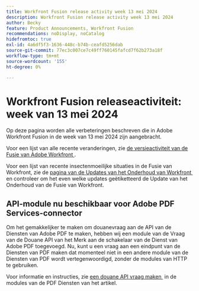 ```yaml
---
title: Workfront Fusion release activity week 13 mei 2024
description: Workfront Fusion release activity week 13 mei 2024
author: Becky
feature: Product Announcements, Workfront Fusion
recommendations: noDisplay, noCatalog
hidefromtoc: true
exl-id: 4a6df5f3-1636-448c-b74b-ceafd5256dab
source-git-commit: 77ec3c007ce7c49ff760145fafcd7f62b273a18f
workflow-type: tm+mt
source-wordcount: '155'
ht-degree: 0%

---
```


# Workfront Fusion releaseactiviteit: week van 13 mei 2024

Op deze pagina worden alle verbeteringen beschreven die in Adobe Workfront Fusion in de week van 13 mei 2024 zijn aangebracht.

Voor een lijst van alle recente veranderingen, zie [&#x200B; de versieactiviteit van de Fusie van Adobe Workfront &#x200B;](/help/workfront-fusion/fusion-product-releases/fusion-release-activity.md).

Voor een lijst van recente insectenmoeilijke situaties in de Fusie van Workfront, zie de [&#x200B; pagina van de Updates van het Onderhoud van Workfront &#x200B;](https://experienceleague.adobe.com/docs/workfront-known-issues/releases/current-updates.html?lang=nl-NL) en controleer om het even welke updates geëtiketteerd de Update van het Onderhoud van de Fusie van Workfront.

## API-module nu beschikbaar voor Adobe PDF Services-connector

Om het gemakkelijker te maken om douanevraag aan de API van de Diensten van Adobe PDF te maken, hebben wij een module van de Vraag van de Douane API van het Merk aan de schakelaar van de Dienst van Adobe PDF toegevoegd. Nu, kunt u een vraag aan een eindpunt van de Diensten van PDF maken dat momenteel niet in een andere module van de Diensten van PDF wordt vertegenwoordigd, zonder de modules van HTTP te gebruiken.

Voor informatie en instructies, zie [&#x200B; een douane API vraag maken &#x200B;](/help/workfront-fusion/references/apps-and-modules/adobe-connectors/pdf-modules.md#make-a-custom-api-call) in de modules van de PDF Diensten van het artikel.
